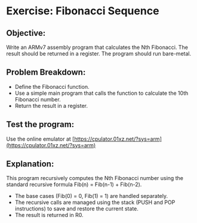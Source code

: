 # Exercise: Fibonacci Sequence

## Objective:
Write an ARMv7 assembly program that calculates the Nth Fibonacci. The result should be returned in a register. The program should run bare-metal.

## Problem Breakdown:
* Define the Fibonacci function.
* Use a simple main program that calls the function to calculate the 10th Fibonacci number.
* Return the result in a register.


## Test the program:
Use the online emulator at [https://cpulator.01xz.net/?sys=arm](https://cpulator.01xz.net/?sys=arm)

## Explanation:
This program recursively computes the Nth Fibonacci number using the standard recursive formula Fib(n) = Fib(n-1) + Fib(n-2).

* The base cases (Fib(0) = 0, Fib(1) = 1) are handled separately.
* The recursive calls are managed using the stack (PUSH and POP instructions) to save and restore the current state.
* The result is returned in R0.

